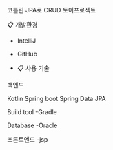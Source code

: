  코틀린 JPA로 CRUD 토이프로젝트

📋 개발환경
- IntelliJ
- GitHub

- 📋 사용 기술

백엔드

Kotlin
Spring boot
Spring Data JPA

Build tool
-Gradle

Database
-Oracle

프론트엔드
-jsp
